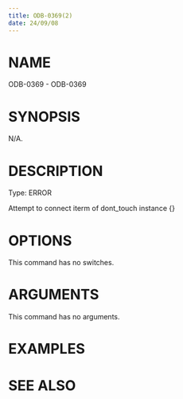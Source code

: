 ```yaml
---
title: ODB-0369(2)
date: 24/09/08
---
```


# NAME

ODB-0369 - ODB-0369

# SYNOPSIS

N/A.

# DESCRIPTION

Type: ERROR

Attempt to connect iterm of dont_touch instance {}

# OPTIONS

This command has no switches.

# ARGUMENTS

This command has no arguments.

# EXAMPLES

# SEE ALSO
